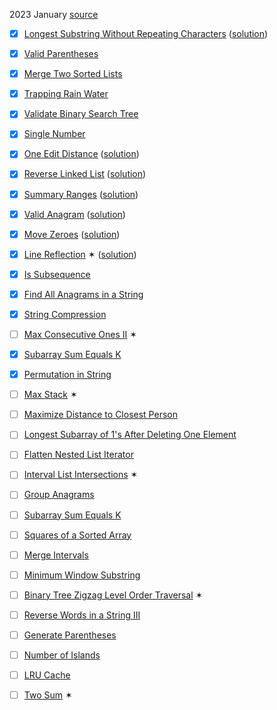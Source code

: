 2023 January [source](https://i.imgur.com/VtHZVeu.png)

- [x] [Longest Substring Without Repeating Characters](https://leetcode.com/problems/longest-substring-without-repeating-characters/) ([solution](./problems/longest-substring-without-repeating-characters/))
- [x] [Valid Parentheses](https://leetcode.com/problems/valid-parentheses/)
- [x] [Merge Two Sorted Lists](https://leetcode.com/problems/merge-two-sorted-lists/)
- [x] [Trapping Rain Water ](https://leetcode.com/problems/trapping-rain-water/)
- [x] [Validate Binary Search Tree](https://leetcode.com/problems/validate-binary-search-tree/) 
- [x] [Single Number](https://leetcode.com/problems/single-number/)
- [x] [One Edit Distance](https://leetcode.com/problems/edit-distance/) ([solution](./problems/edit-distance/))
- [x] [Reverse Linked List](https://leetcode.com/problems/reverse-linked-list/) ([solution](./problems/reverse-linked-list/))
- [x] [Summary Ranges](https://leetcode.com/problems/summary-ranges/) ([solution](./problems/summary-ranges/))
- [x] [Valid Anagram](https://leetcode.com/problems/valid-anagram/) ([solution](./problems/valid-anagram/))
- [x] [Move Zeroes](https://leetcode.com/problems/move-zeroes/) ([solution](./problems/move-zeroes/))
- [x] [Line Reflection](https://leetcode.com/problems/line-reflection/) ✶ ([solution](./problems/line-reflection/))
- [x] [Is Subsequence](https://leetcode.com/problems/is-subsequence/)
- [x] [Find All Anagrams in a String](https://leetcode.com/problems/find-all-anagrams-in-a-string/)
- [x] [String Compression](https://leetcode.com/problems/string-compression/)
- [ ] [Max Consecutive Ones II](https://leetcode.com/problems/max-consecutive-ones-ii/) ✶ 
- [x] [Subarray Sum Equals K](https://leetcode.com/problems/subarray-sum-equals-k/)
- [x] [Permutation in String](https://leetcode.com/problems/permutation-in-string/)
- [ ] [Max Stack](https://leetcode.com/problems/max-stack/) ✶ 
- [ ] [Maximize Distance to Closest Person](https://leetcode.com/problems/maximize-distance-to-closest-person/)
- [ ] [Longest Subarray of 1's After Deleting One Element](https://leetcode.com/problems/longest-subarray-of-1s-after-deleting-one-element/)


- [ ] [Flatten Nested List Iterator](https://leetcode.com/problems/flatten-nested-list-iterator/)
- [ ] [Interval List Intersections](https://leetcode.com/problems/interval-list-intersections/) ✶
- [ ] [Group Anagrams](https://leetcode.com/problems/group-anagrams/)
- [ ] [Subarray Sum Equals K](https://leetcode.com/problems/subarray-sum-equals-k/)
- [ ] [Squares of a Sorted Array](https://leetcode.com/problems/squares-of-a-sorted-array/)
- [ ] [Merge Intervals](https://leetcode.com/problems/merge-intervals/)
- [ ] [Minimum Window Substring](https://leetcode.com/problems/minimum-window-substring/)
- [ ] [Binary Tree Zigzag Level Order Traversal](https://leetcode.com/problems/binary-tree-zigzag-level-order-traversal/) ✶
- [ ] [Reverse Words in a String III](https://leetcode.com/problems/reverse-words-in-a-string-iii/)
- [ ] [Generate Parentheses](https://leetcode.com/problems/generate-parentheses/)
- [ ] [Number of Islands](https://leetcode.com/problems/number-of-islands/)
- [ ] [LRU Cache](https://leetcode.com/problems/lru-cache/)
- [ ] [Two Sum](https://leetcode.com/problems/two-sum/) ✶
